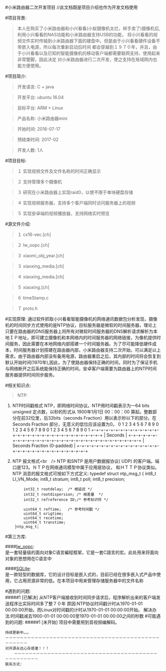 #小米路由器二次开发项目
		//此文档既是项目介绍也作为开发文档使用

#项目背景:

>本人在购买了小米路由器和小兴看看(小蚁摄像机太烂，转手卖了)摄像机后,利用小兴看看的NAS功能和小米路由器支持USB的功能，
将小兴看看的视频文件实时传输到小米路由器下面的硬盘中。但是由于小兴看看硬件设备不带嵌入电源，所以每次重新启动后时间
都会穿越到１９７０年，并且，由于小兴看看以及已知的智能摄像机的移动客户端都需要联网支持，使用起来非常蹩脚，因此决定
对小米路由器进行二次开发，使之支持在局域网内也能方便使用。

#项目简介:
>开发语言: C + java

>开发平台: ubuntu 16.04

>目标平台: ARM + Linux

>产品名称: 小米路由器mini

>开始时间: 2016-07-17

>预结束时间: 2017-02

>开发人数: 1人

#项目目标:

>１ 实现视频文件及文件名称的时间正确显示

>２ 支持管理多个摄像机

>３ 研究在小米路由器上实现raid0，以使不限于单块硬盘存储

>４ 实现视频服务器，支持多个客户端同时访问服务器上的视频

>５ 实现安卓端的视频播放器，支持网络实时预览

#源文件介绍:

>１ cx16-vec.[ch]

>２ lw_oopc.[ch]

>３ xiaomi_obj_year.[ch]

>３ xiaoxing_media.[ch]

>４ xiaoxing_media.[ch]

>５ xiaoxing.[ch]

>６ timeStamp.c

>７ proto.h

#实现原理:
	通过软件抓取小兴看看智能摄像机的网络通讯数据包分析发现，摄像机的时间同步方式使用的是NTP协议，目标服务器是微软的时间服务器，理论上只要在路由器的DNS服务器上将所有对微软时间服务器的DNS解析请求解析为本地ＩＰ地址，即可建立摄像机和本网络内的时间服务器的网络链接，为像机提供时间服务，因此需要在本地网络内部搭建一个时间服务器。为了尽可能降低硬件成本，时间服务器计划搭建在路由器内部，小米路由器支持二次开始，可以满足以上需求。由于路由器内部没有备用电源，路由器重启之后，其内部的时间将会恢复到默认开始时间(1970年),因此，为了使路由器保持正确的时间，同时为了保证手机与网络断开之后系统能保持正确的时间，安卓客户端需要为路由器上的NTP时间服务器提供时间同步服务。

#相关知识点:

>NTP:
1. NTP时间戳格式
NTP，即网络时间协议。NTP用时间戳表示为一64 bits unsigned 定点数，以秒的形式从 1900年1月1日 00：00：00 算起。整数部分在前32位里，后32bits（seconds Fraction）用以表示秒以下的部分。在Seconds Fraction 部分，无意义的低位应该设置为0。
0 1 2 3 4 5 6 7 8 9 0 1 2 3 4 5 6 7 8 9 0 1 2 3 4 5 6 7 8 9 0 1
      +-+-+-+-+-+-+-+-+-+-+-+-+-+-+-+-+-+-+-+-+-+-+-+-+-+-+-+-+-+-+-+-+
      |                           Seconds                             |
      +-+-+-+-+-+-+-+-+-+-+-+-+-+-+-+-+-+-+-+-+-+-+-+-+-+-+-+-+-+-+-+-+
      |                  Seconds Fraction (0-padded)                  |
      +-+-+-+-+-+-+-+-+-+-+-+-+-+-+-+-+-+-+-+-+-+-+-+-+-+-+-+-+-+-+-+-+

2. NTP 报文格式<br　/> 
		NTP 和SNTP 是用户数据报协议( UDP) 的客户端。端口是123。ＮＴＰ在网络通讯模型中属于应用层协议，
		和ＨＴＴＰ协议类似。NTP 消息的报文格式可按如下方式定义:
		typedef struct ntp_msg_t
		{
			int8_t LI_VN_Mode;
			int8_t stratum;
			int8_t poll;
			int8_t precision;
		
			int32_t rootdelay;	/* 根延迟 */
			int32_t rootdispersion;	/* 根差量  */
			int32_t refreference ID;/* 参考标识符 */
				
			uint64_t reftime;	/* 参考时间戳 */
			uint64_t origtime;
			uint64_t recetime;
			uint64_t transtime;
		}ntp_msg_t;


#第三方库:

####[lw_oopc](#):<br /> 
	是一套轻量级的面向对象C语言編程框架，它是一套C語言的宏。此处用来将面向对象的思想用在C语言中

####[SQLite](#):<br />
	是一款轻型的数据库，它的设计目标是嵌入式的，目前已经在很多嵌入式产品中使用，它占用资源非常的低。在本项目中用来管理存储服务器中的文件名称

#遇到的问题:<br />
#####1	[已解决] 从NTP客户端接收到时间同步请求后，程序解析出来的客户端发送程序比实际时间多了整７０年
	原因:NTP协议时间戳计时从1970-01-01 00:00:00开始，而Linux对时间戳的计时从1970-01-01 00:00:00开始。
	解决办法:时间戳减去1900-01-01 00:00:00至1970-01-01 00:00:00之间的秒数
#可能遇到的问题:
#####1	[未开始] 项目中需要用到音视频编解码。


	持续更新中。。。
	－－－－－－－－－－－－－－－－－－－－－－－－－－－－－－－－－－－－－－－－－－－－－－－－
	对开源永远心存感激！！！
		－－－－－－－－－－－－－－－－－－－－－－－－－－－－－－－－－－－－－－－－－－－－－－－－
	联系方式:





